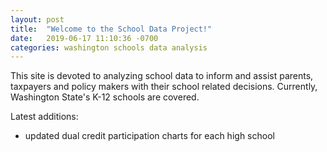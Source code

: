 ```yaml
---
layout: post
title:  "Welcome to the School Data Project!"
date:   2019-06-17 11:10:36 -0700
categories: washington schools data analysis
---
```

This site is devoted to analyzing school data to inform and assist parents, taxpayers and policy makers with their school related decisions.
Currently, Washington State's K-12 schools are covered.

Latest additions: 
- updated dual credit participation charts for each high school


